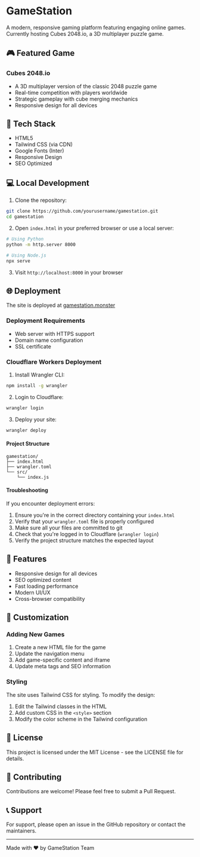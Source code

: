 # GameStation

A modern, responsive gaming platform featuring engaging online games. Currently hosting Cubes 2048.io, a 3D multiplayer puzzle game.

## 🎮 Featured Game

### Cubes 2048.io
- A 3D multiplayer version of the classic 2048 puzzle game
- Real-time competition with players worldwide
- Strategic gameplay with cube merging mechanics
- Responsive design for all devices

## 🚀 Tech Stack

- HTML5
- Tailwind CSS (via CDN)
- Google Fonts (Inter)
- Responsive Design
- SEO Optimized

## 💻 Local Development

1. Clone the repository:
```bash
git clone https://github.com/yourusername/gamestation.git
cd gamestation
```

2. Open `index.html` in your preferred browser or use a local server:
```bash
# Using Python
python -m http.server 8000

# Using Node.js
npx serve
```

3. Visit `http://localhost:8000` in your browser

## 🌐 Deployment

The site is deployed at [gamestation.monster](https://gamestation.monster)

### Deployment Requirements
- Web server with HTTPS support
- Domain name configuration
- SSL certificate

### Cloudflare Workers Deployment
1. Install Wrangler CLI:
```bash
npm install -g wrangler
```

2. Login to Cloudflare:
```bash
wrangler login
```

3. Deploy your site:
```bash
wrangler deploy
```

#### Project Structure
```
gamestation/
├── index.html
├── wrangler.toml
└── src/
    └── index.js
```

#### Troubleshooting
If you encounter deployment errors:
1. Ensure you're in the correct directory containing your `index.html`
2. Verify that your `wrangler.toml` file is properly configured
3. Make sure all your files are committed to git
4. Check that you're logged in to Cloudflare (`wrangler login`)
5. Verify the project structure matches the expected layout

## 📱 Features

- Responsive design for all devices
- SEO optimized content
- Fast loading performance
- Modern UI/UX
- Cross-browser compatibility

## 🔧 Customization

### Adding New Games
1. Create a new HTML file for the game
2. Update the navigation menu
3. Add game-specific content and iframe
4. Update meta tags and SEO information

### Styling
The site uses Tailwind CSS for styling. To modify the design:
1. Edit the Tailwind classes in the HTML
2. Add custom CSS in the `<style>` section
3. Modify the color scheme in the Tailwind configuration

## 📝 License

This project is licensed under the MIT License - see the LICENSE file for details.

## 🤝 Contributing

Contributions are welcome! Please feel free to submit a Pull Request.

## 📞 Support

For support, please open an issue in the GitHub repository or contact the maintainers.

---

Made with ❤️ by GameStation Team 